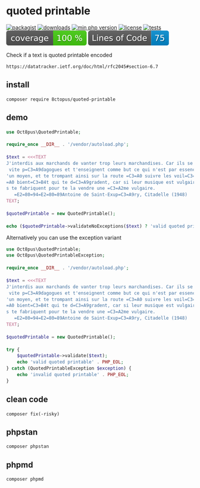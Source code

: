 # quoted printable

[![packagist](http://poser.pugx.org/8ctopus/quoted-printable/v)](https://packagist.org/packages/8ctopus/quoted-printable)
[![downloads](http://poser.pugx.org/8ctopus/quoted-printable/downloads)](https://packagist.org/packages/8ctopus/quoted-printable)
[![min php version](http://poser.pugx.org/8ctopus/quoted-printable/require/php)](https://packagist.org/packages/8ctopus/quoted-printable)
[![license](http://poser.pugx.org/8ctopus/quoted-printable/license)](https://packagist.org/packages/8ctopus/quoted-printable)
[![tests](https://github.com/8ctopus/quoted-printable/actions/workflows/tests.yml/badge.svg)](https://github.com/8ctopus/quoted-printable/actions/workflows/tests.yml)
![code coverage badge](https://raw.githubusercontent.com/8ctopus/quoted-printable/image-data/coverage.svg)
![lines of code](https://raw.githubusercontent.com/8ctopus/quoted-printable/image-data/lines.svg)

Check if a text is quoted printable encoded

    https://datatracker.ietf.org/doc/html/rfc2045#section-6.7

## install

    composer require 8ctopus/quoted-printable

## demo

```php
use Oct8pus\QuotedPrintable;

require_once __DIR__ . '/vendor/autoload.php';

$text = <<<TEXT
J'interdis aux marchands de vanter trop leurs marchandises. Car ils se font=
 vite p=C3=A9dagogues et t'enseignent comme but ce qui n'est par essence qu=
'un moyen, et te trompant ainsi sur la route =C3=A0 suivre les voil=C3=
=A0 bient=C3=B4t qui te d=C3=A9gradent, car si leur musique est vulgaire il=
s te fabriquent pour te la vendre une =C3=A2me vulgaire.
   =E2=80=94=E2=80=89Antoine de Saint-Exup=C3=A9ry, Citadelle (1948)
TEXT;

$quotedPrintable = new QuotedPrintable();

echo ($quotedPrintable->validateNoExceptions($text) ? 'valid quoted printable' : 'invalid quoted printable') . PHP_EOL;
```

Alternatively you can use the exception variant

```php
use Oct8pus\QuotedPrintable;
use Oct8pus\QuotedPrintableException;

require_once __DIR__ . '/vendor/autoload.php';

$text = <<<TEXT
J'interdis aux marchands de vanter trop leurs marchandises. Car ils se font=
 vite p=C3=A9dagogues et t'enseignent comme but ce qui n'est par essence qu=
'un moyen, et te trompant ainsi sur la route =C3=A0 suivre les voil=C3=
=A0 bient=C3=B4t qui te d=C3=A9gradent, car si leur musique est vulgaire il=
s te fabriquent pour te la vendre une =C3=A2me vulgaire.
   =E2=80=94=E2=80=89Antoine de Saint-Exup=C3=A9ry, Citadelle (1948)
TEXT;

$quotedPrintable = new QuotedPrintable();

try {
    $quotedPrintable->validate($text);
    echo 'valid quoted printable' . PHP_EOL;
} catch (QuotedPrintableException $exception) {
    echo 'invalid quoted printable' . PHP_EOL;
}
```

## clean code

    composer fix(-risky)

## phpstan

    composer phpstan

## phpmd

    composer phpmd
